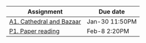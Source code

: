 | Assignment                                                        | Due date         |
|-------------------------------------------------------------------|------------------|
| [A1. Cathedral and Bazaar](A1.cathbaz.md)                         | Jan-30 11:50PM   |
| [P1. Paper reading](P1.papers.md)                                 | Feb-8 2:20PM

